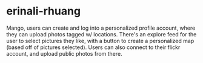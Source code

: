 # erinali-rhuang
Mango, users can create and log into a personalized profile account, where they can upload photos tagged w/ locations. There's an explore feed for the user to select pictures they like, with a button to create a personalized map (based off of pictures selected). 
Users can also connect to their flickr account, and upload public photos from there. 
